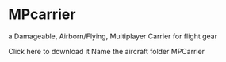 # MPcarrier
a Damageable, Airborn/Flying, Multiplayer Carrier for flight gear

Click here to download it
Name the aircraft folder MPCarrier

